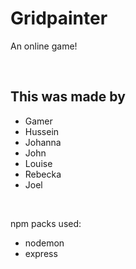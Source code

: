 # Gridpainter

An online game!

<br>

## This was made by

- Gamer
- Hussein
- Johanna
- John
- Louise
- Rebecka
- Joel

<br>

npm packs used:

- nodemon
- express
